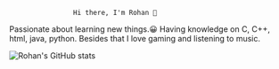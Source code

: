                     Hi there, I'm Rohan 👋

Passionate about learning new things.😀
Having knowledge on C, C++, html, java, python.
Besides that I love gaming and listening to music.





![Rohan's GitHub stats](https://github-readme-stats.vercel.app/api?username=RohanSingh56&show_icons=true&theme=radical)